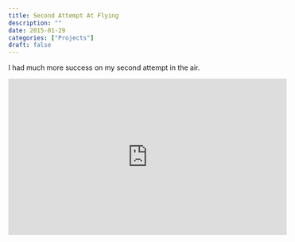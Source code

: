 ```yaml
---
title: Second Attempt At Flying
description: ""
date: 2015-01-29
categories: ["Projects"]
draft: false
---
```


I had much more success on my second attempt in the air.

<iframe width="560" height="315" src="https://www.youtube.com/embed/nIGOLKkilZI" frameborder="0" allowfullscreen></iframe>
